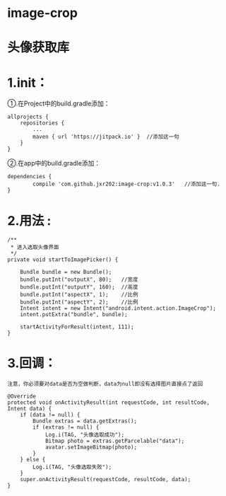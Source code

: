 # image-crop

# 头像获取库

# 1.init：

①.在Project中的build.gradle添加：

	allprojects {
		repositories {
			...
			maven { url 'https://jitpack.io' }	//添加这一句
		}
	}
	
②.在app中的build.gradle添加：

	dependencies {
	        compile 'com.github.jxr202:image-crop:v1.0.3'	//添加这一句.
	}
	
	
# 2.用法 :

    /**
     * 进入选取头像界面
     */
    private void startToImagePicker() {
        
        Bundle bundle = new Bundle();
        bundle.putInt("outputX", 80);   //宽度
        bundle.putInt("outputY", 160);  //高度
        bundle.putInt("aspectX", 1);    //比例
        bundle.putInt("aspectY", 2);    //比例
        Intent intent = new Intent("android.intent.action.ImageCrop");
        intent.putExtra("bundle", bundle);

        startActivityForResult(intent, 111);
    }
	
# 3.回调：
	注意，你必须要对data是否为空做判断，data为null即没有选择图片直接点了返回

	@Override
    protected void onActivityResult(int requestCode, int resultCode, Intent data) {
        if (data != null) {
            Bundle extras = data.getExtras();
            if (extras != null) {
                Log.i(TAG, "头像选取成功");
                Bitmap photo = extras.getParcelable("data");
                avatar.setImageBitmap(photo);
            }
        } else {
            Log.i(TAG, "头像选取失败");
        }
        super.onActivityResult(requestCode, resultCode, data);
    }
	
	
	
	